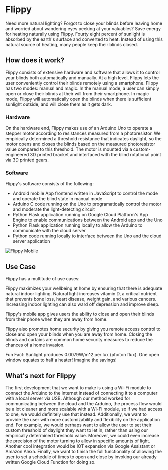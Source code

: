 # Flippy
Need more natural lighting? Forgot to close your blinds before leaving home and worried about wandering eyes peeking at your valuables? Save energy for heating naturally using Flippy. Fourty eight percent of sunlight is absorbed by the earth's surface and converted to heat. Instead of using this natural source of heating, many people keep their blinds closed.

## How does it work?
Flippy consists of extensive hardware and software that allows it to control your blinds both automatically and manually. At a high level, Flippy lets the user conveniently control their blinds remotely using a smartphone. Flippy has two modes: manual and magic. In the manual mode, a user can simply open or close their blinds at their will from their smartphone. In magic mode, Flippy will automatically open the blinds when there is sufficient sunlight outside, and will close them as it gets dark.

### Hardware
On the hardware end, Flippy makes use of an Arduino Uno to operate a stepper motor according to resistances measured from a photoresistor. We empirically determined a threshold resistance that indicates daylight, so the motor opens and closes the blinds based on the measured photoresistor value compared to this threshold. The motor is mounted via a custom-engineered 3D printed bracket and interfaced with the blind rotational point via 3D printed gears.

### Software
Flippy's software consists of the following:
- Android mobile App frontend written in JavaScript to control the mode and operate the blind state in manual mode
- Arduino C code running on the Uno to programatically control the motor and moderate the light-detecting circuit
- Python Flask application running on Google Cloud Platform's App Engine to enable communications between the Android app and the Uno
- Python Flask application running locally to allow the Arduino to communicate with the cloud server
- Python code running locally to interface between the Uno and the cloud server application

![Flippy Mobile](https://github.com/apangasa/hackumass-blindcontrol/images/Flippy.jpg)

## Use Case
Flippy has a multitude of use cases:

Flippy maximizes your wellbeing at home by ensuring that there is adequate natural indoor lighting. Natural light increases vitamin D, a critical nutrient that prevents bone loss, heart disease, weight gain, and various cancers. Increasing indoor lighting can also ward off depression and improve sleep.

Flippy's mobile app gives users the ability to close and open their blinds from their phone when they are away from home.

Flippy also promotes home security by giving you remote access control to close and open your blinds when you are away from home. Closing the blinds and curtains are common home security measures to reduce the chances of a home invasion. 

Fun Fact: Sunlight produces 0.0079W/m^2 per lux (photon flux). One open window equates to half a heater! Imagine the savings!

 
## What's next for Flippy
The first development that we want to make is using a Wi-Fi module to connect the Arduino to the internet instead of connecting it to a computer with a local server via USB. Although our method worked for communicating between the cloud and the Arduino, the process flow would be a lot cleaner and more scalable with a Wi-Fi module, so if we had access to one, we would definitely use that instead. Additionally, we want to provide the user with more customizability and flexibility on the application end. For example, we would perhaps want to allow the user to set their custom threshold of daylight they want to let in, rather than using our empirically determined threshold value. Moreover, we could even increase the precision of the motor turning to allow in specific amounts of light. Another cool integration would be IOT expansion via Google Assistant or Amazon Alexa. Finally, we want to finish the full functionality of allowing the user to set a schedule of times to open and close by invoking our already written Google Cloud Function for doing so.


